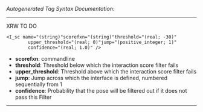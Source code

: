 _Autogenerated Tag Syntax Documentation:_

---
XRW TO DO

```
<I_sc name="(string)"scorefxn="(string)"threshold="(real; -30)"
        upper_threshold="(real; 0)"jump="(positive_integer; 1)"
        confidence="(real; 1.0)" />
```

-   **scorefxn**: commandline
-   **threshold**: Threshold below which the interaction score filter fails
-   **upper_threshold**: Threshold above which the interaction score filter fails
-   **jump**: Jump across which the interface is defined, numbered sequentially from 1
-   **confidence**: Probability that the pose will be filtered out if it does not pass this Filter

---
